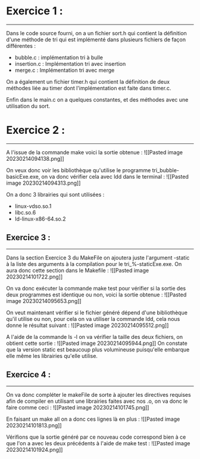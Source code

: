 # Exercice 1 :
---

Dans le code source fourni, on a un fichier sort.h qui contient la définition d'une méthode de tri qui est implémenté dans plusieurs fichiers de façon différentes :
- bubble.c : implémentation tri à bulle
- insertion.c : Implémentation tri avec insertion
- merge.c : Implémentation tri avec merge

On a également un fichier timer.h qui contient la définition de deux méthodes liée au timer dont l'implémentation est faite dans timer.c.

Enfin dans le main.c on a quelques constantes, et des méthodes avec une utilisation du sort.

# Exercice 2 :
---

A l'issue de la commande make voici la sortie obtenue :
![[Pasted image 20230214094138.png]]

On veux donc voir les bibliothèque qu'utilise le programme tri_bubble-basicExe.exe, on va donc vérifier cela avec ldd dans le terminal  :
![[Pasted image 20230214094313.png]]

On a donc 3 librairies qui sont utilisées :
- linux-vdso.so.1
- libc.so.6
- ld-linux-x86-64.so.2

## Exercice 3 :
---

Dans la section Exercice 3 du MakeFile on ajoutera juste l'argument 
-static à la liste des arguments à la compilation pour le tri_%-staticExe.exe. On aura donc cette section dans le Makefile :
![[Pasted image 20230214101722.png]]

On va donc exécuter la commande make test pour vérifier si la sortie des deux programmes est identique ou non, voici la sortie obtenue :
![[Pasted image 20230214095653.png]]

On veut maintenant vérifier si le fichier généré dépend d'une bibliothèque qu'il utilise ou non, pour cela on va utiliser la commande ldd, cela nous donne le résultat suivant :
![[Pasted image 20230214095512.png]]

A l'aide de la commande ls -l on va vérifier la taille des deux fichiers, on obtient cette sortie :
![[Pasted image 20230214095944.png]]
On constate que la version static est beaucoup plus volumineuse puisqu'elle embarque elle même les librairies qu'elle utilise.

## Exercice 4 :
---

On va donc compléter le makeFile de sorte à ajouter les directives requises afin de compiler en utilisant une librairies faites avec nos .o, on va donc le faire comme ceci :
![[Pasted image 20230214101745.png]]

En faisant un make all on a donc ces lignes là en plus : 
![[Pasted image 20230214101813.png]]

Vérifions que la sortie généré par ce nouveau code correspond bien à ce que l'on a avec les deux précédents à l'aide de make test :
![[Pasted image 20230214101924.png]]

